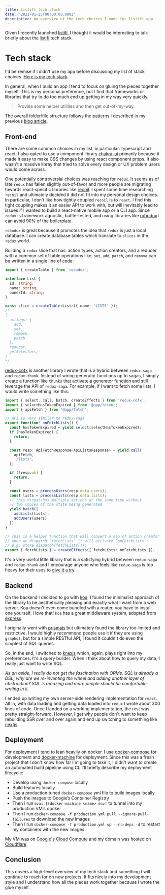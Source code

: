 ```yaml
---
title: Listifi tech stack
date: '2021-01-25T00:00:00.000Z'
description: An overview of the tech choices I made for listifi.app
---
```


Given I recently launched [listifi](https://listifi.app), I thought it would be
interesting to talk briefly about the [listifi](https://listifi.app) tech stack.

# Tech stack

I'd be remise if I didn't use my app before discussing my list of stack choices.
[Here is my tech stack](https://listifi.app/u/erock/listifi-tech-stack).

In general, when I build an app I tend to focus on gluing the pieces together
myself. This is my personal preference, but I find that frameworks or libraries
that try to do too much end up getting in my way very quickly.

> Provide some helper utilities and then get out-of-my-way.

The overall folder/file structure follows the patterns I described in my
previous
[blog article](http://localhost:8000/scaling-js-codebase-multiple-platforms/).

## Front-end

There are some common choices in my list, in particular: typescript and react. I
also opted to use a component library [chakra-ui](https://chakra-ui.com)
primarily because it made it easy to make CSS changes by using react component
props. It also wasn't a massive libray that tried to solve every design or UX
problem users would come across.

One potentially controversial choices was reaching for `redux`. It seems as of
late `redux` has fallen slightly out-of-favor and more people are migrating
towards react-specific libraries like [recoil](https://recoiljs.org/). I spent
some time researching `recoil` and ultimately decided it did not fit into my
personal design choices. In particular, I don't like how tightly coupled
`recoil` is to `react`. I find this tight coupling makes it an easier API to
work with, but will inevitably lead to issues if I wanted to build a
react-native mobile app or a CLI app. Since `redux` is framework agnostic,
battle-tested, and using libraries like
[robodux](https://github.com/neurosnap/robodux) I can avoid 90% of the
boilerplate.

`robodux` is great because it promotes the idea that `redux` is just a local
database. I can create database tables which translate to `slices` in the
`redux` world.

Building a `redux` slice that has: action types, action creators, and a reducer
with a common set of table operations like: `set`, `add`, `patch`, and `remove`
can be written in a single line of code:

```ts
import { createTable } from `robodux`;

interface List {
  id: string;
  name: string;
  ownerId: string;
}

const slice = createTable<List>({ name: 'LISTS' });
/*
{
  actions: {
    add,
    set,
    remove,
    patch
  },
  reducer,
  getSelectors,
}
*/
```

[redux-cofx](https://github.com/neurosnap/redux-cofx) is another library I wrote
that is a hybrid between `redux-saga` and `redux-thunk`. Instead of wiring
generator functions up to sagas, I simply create a function like `thunks` that
activate a generator function and still leverage the API of `redux-saga`. For
example, if I want to fetch some lists, I would write something like this:

```ts
import { select, call, batch, createEffects } from 'redux-cofx';
import { selectHasTokenExpired } from '@app/token';
import { apiFetch } from '@app/fetch';

// API is very similar to redux-saga
export function* onFetchLists() {
  const hasTokenExpired = yield select(selectHasTokenExpired);
  if (hasTokenExpired) {
    return;
  }

  const resp: ApiFetchResponse<ApiListsResponse> = yield call(
    apiFetch,
    '/lists',
  );

  if (!resp.ok) {
    return;
  }

  const users = processUsers(resp.data.users);
  const lists = processLists(resp.data.lists);
  // this dispatches multiple actions at the same time without
  // two copies of the state being generated
  yield batch([
    addLists(lists),
    addUsers(users)
  ]);
}

// This is a helper function that will convert a map of action creator names to effects.
// When we dispatch `fetchLists` it will activate `onFetchLists`:
// e.g. store.dispatch(fetchLists());
export { fetchLists } = createEffects({ fetchLists: onFetchLists });
```

It's a very useful little library that is a satisfying hybrid between
`redux-saga` and `redux-thunk` and I encourage anyone who feels like
`redux-saga` is too heavy for their uses to
[give it a try](https://github.com/neurosnap/redux-cofx).

## Backend

On the backend I decided to go with [koa](https://koajs.com/). I found the
minimalist approach of the library to be aesthetically pleasing and exactly what
I want from a web server. Koa doesn't even come bundled with a router, you have
to install one yourself, I love that! `koa` has a great middleware system,
adopted from [express](http://expressjs.com/).

I originally went with [prismajs](https://www.prisma.io/) but ultimately found
the library too limited and restrictive. I would highly recommend people use it
if they are using `graphql`, but for a simple RESTful API, I found it couldn't
do even the simplest of SQL queries.

So, in the end, I switched to [knexjs](http://knexjs.org/) which, again, plays
right into my preferences. It's a query builder. When I think about how to query
my data, I really just want to write SQL.

_As an aside, I really do not get the fascination with ORMs. SQL is already a
DSL, why are we re-inventing the wheel and adding another layer of abstraction?
SQL is amazing and more people should be comfortable writing in it._

I ended up writing my own server-side rendering implementation for `react`. All
in, with data loading and getting data loaded into `redux` I wrote about 300
lines of code. Once I landed on a working implementation, the rest was pretty
straight-forward. However, I get why people don't want to keep rebuilding SSR
over and over again and end up switching to something like
[nextjs](https://nextjs.org).

## Deployment

For deployment I tend to lean heavily on docker. I use
[docker-compose](https://docs.docker.com/compose/) for development and
[docker-machine](https://docs.docker.com/machine/) for deployment. Since this
was a fresh project that I don't know how far I'm going to take it, I didn't
want to create an automated build pipeline using CI. I'll briefly describe my
deployment lifecycle:

- Develop using `docker-compose` locally
- Build features locally
- Use a production tuned `docker-compose` yml file to build images locally
- Push the images to Google’s Container Registry
- Then I run `eval $(docker-machine <name> env)` to tunnel into my production
  VM’s docker
- Then I run `docker-compose -f production.yml pull --ignore-pull-failures` to
  download the new images
- Then I run `docker-compose -f production.yml up --no-deps -d` to restart my
  containers with the new images

My VM was on [Google's Cloud Compute](https://compute.google.com) and my domain
was hosted on [Cloudflare](https://cloudflare.com).

## Conclusion

This covers a high-level overview of my tech stack and something I will continue
to reach for on new projects. It fits nicely into my development style and I
understand how all the pieces work together because I wrote the glue myself.
